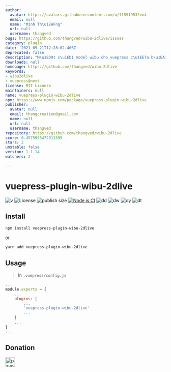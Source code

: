 ```yaml
---
author:
  avatar: https://avatars.githubusercontent.com/u/71591953?v=4
  email: null
  name: "Minh Th\u1EAFng"
  url: null
  username: thangved
bugs: https://github.com/thangved/wibu-2dlive/issues
category: plugin
date: '2021-09-21T12:28:02.406Z'
deprecated: false
description: "M\u1ED9t s\u1ED1 model wibu cho vuepress c\u1EE7a b\u1EA1n."
downloads: null
homepage: https://github.com/thangved/wibu-2dlive
keywords:
- wibu2dlive
- vuepress@next
license: MIT License
maintainers: null
name: vuepress-plugin-wibu-2dlive
npm: https://www.npmjs.com/package/vuepress-plugin-wibu-2dlive
publisher:
  avatar: null
  email: thangcreation@gmail.com
  name: null
  url: null
  username: thangved
repository: https://github.com/thangved/wibu-2dlive
score: 0.4575995472911399
stars: 2
unstable: false
version: 1.1.14
watchers: 2

---
```


# vuepress-plugin-wibu-2dlive

![v](https://badgen.net/npm/v/vuepress-plugin-wibu-2dlive)
![License](https://badgen.net/github/license/thangved/wibu-2dlive)
![publish size](https://badgen.net/packagephobia/publish/vuepress-plugin-wibu-2dlive)
[![Node.js CI](https://github.com/thangved/wibu-2dlive/actions/workflows/node.js.yml/badge.svg)](https://github.com/thangved/wibu-2dlive/actions/workflows/node.js.yml)
![dd](https://badgen.net/npm/dd/vuepress-plugin-wibu-2dlive)
![dw](https://badgen.net/npm/dw/vuepress-plugin-wibu-2dlive)
![dy](https://badgen.net/npm/dy/vuepress-plugin-wibu-2dlive)
![dt](https://badgen.net/npm/dt/vuepress-plugin-wibu-2dlive)

## Install

```sh
npm install vuepress-plugin-wibu-2dlive
```

or

```sh
yarn add vuepress-plugin-wibu-2dlive
```

## Usage

> In `.vuepress/config.js`

```javascript
...
module.exports = {
    ...
    plugins: [
        ...
        'vuepress-plugin-wibu-2dlive'
        ...
    ]
    ...
}
...
```

## Donation

<a href='https://www.paypal.com/paypalme/minhthangpay'>
    <img title='paypal' width='30px' src='assets/paypal-3384015_1280.png'/>
</a>
